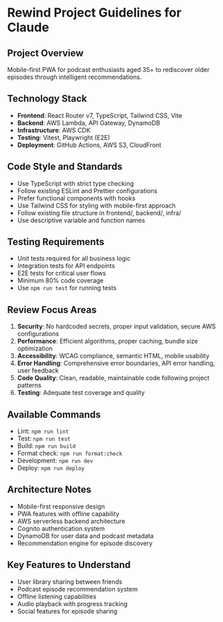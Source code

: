 # Rewind Project Guidelines for Claude

## Project Overview
Mobile-first PWA for podcast enthusiasts aged 35+ to rediscover older episodes through intelligent recommendations.

## Technology Stack
- **Frontend**: React Router v7, TypeScript, Tailwind CSS, Vite
- **Backend**: AWS Lambda, API Gateway, DynamoDB  
- **Infrastructure**: AWS CDK
- **Testing**: Vitest, Playwright (E2E)
- **Deployment**: GitHub Actions, AWS S3, CloudFront

## Code Style and Standards
- Use TypeScript with strict type checking
- Follow existing ESLint and Prettier configurations  
- Prefer functional components with hooks
- Use Tailwind CSS for styling with mobile-first approach
- Follow existing file structure in frontend/, backend/, infra/
- Use descriptive variable and function names

## Testing Requirements
- Unit tests required for all business logic
- Integration tests for API endpoints
- E2E tests for critical user flows
- Minimum 80% code coverage
- Use `npm run test` for running tests

## Review Focus Areas
1. **Security**: No hardcoded secrets, proper input validation, secure AWS configurations
2. **Performance**: Efficient algorithms, proper caching, bundle size optimization  
3. **Accessibility**: WCAG compliance, semantic HTML, mobile usability
4. **Error Handling**: Comprehensive error boundaries, API error handling, user feedback
5. **Code Quality**: Clean, readable, maintainable code following project patterns
6. **Testing**: Adequate test coverage and quality

## Available Commands
- Lint: `npm run lint`
- Test: `npm run test` 
- Build: `npm run build`
- Format check: `npm run format:check`
- Development: `npm run dev`
- Deploy: `npm run deploy`

## Architecture Notes
- Mobile-first responsive design
- PWA features with offline capability
- AWS serverless backend architecture
- Cognito authentication system
- DynamoDB for user data and podcast metadata
- Recommendation engine for episode discovery

## Key Features to Understand
- User library sharing between friends
- Podcast episode recommendation system
- Offline listening capabilities
- Audio playback with progress tracking
- Social features for episode sharing